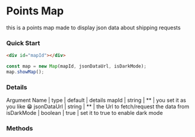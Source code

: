 # Points Map

this is a points map made to display json data about shipping requests

### Quick Start

```html
<div id="mapId"></div>
```

```js
const map = new Map(mapId, jsonDataUrl, isDarkMode);
map.showMap();
```

### Details

Argument Name | type | default | details
mapId | string | ** | you set it as you like 😁
jsonDataUrl | string | ** | the Url to fetch/request the data from
isDarkMode | boolean | true | set it to true to enable dark mode

### Methods

